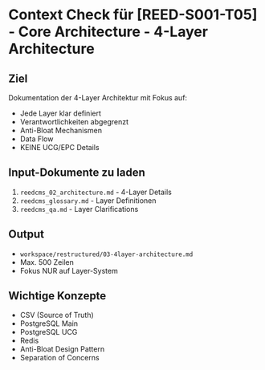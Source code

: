 # Context Check für [REED-S001-T05] - Core Architecture - 4-Layer Architecture

## Ziel
Dokumentation der 4-Layer Architektur mit Fokus auf:
- Jede Layer klar definiert
- Verantwortlichkeiten abgegrenzt  
- Anti-Bloat Mechanismen
- Data Flow
- KEINE UCG/EPC Details

## Input-Dokumente zu laden
1. `reedcms_02_architecture.md` - 4-Layer Details
2. `reedcms_glossary.md` - Layer Definitionen
3. `reedcms_qa.md` - Layer Clarifications

## Output
- `workspace/restructured/03-4layer-architecture.md`
- Max. 500 Zeilen
- Fokus NUR auf Layer-System

## Wichtige Konzepte
- CSV (Source of Truth)
- PostgreSQL Main
- PostgreSQL UCG  
- Redis
- Anti-Bloat Design Pattern
- Separation of Concerns